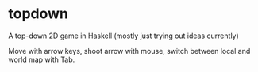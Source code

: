 # topdown
A top-down 2D game in Haskell (mostly just trying out ideas currently)

Move with arrow keys, shoot arrow with mouse, switch between local and world map with Tab.
